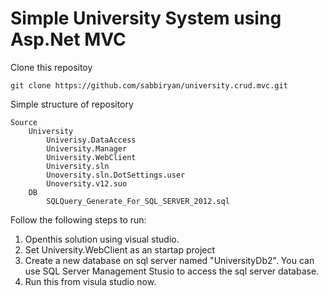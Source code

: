 # Simple University System using Asp.Net MVC

Clone this repositoy

    git clone https://github.com/sabbiryan/university.crud.mvc.git
   
Simple structure of repository

    Source
        University
            Univerisy.DataAccess
            University.Manager
            University.WebClient
            University.sln
            Unoversity.sln.DotSettings.user
            Unoversity.v12.suo
        DB
            SQLQuery_Generate_For_SQL_SERVER_2012.sql

Follow the following steps to run: 

1. Openthis solution using visual studio.
2. Set University.WebClient as an startap project
3. Create a new database on sql server named "UniversityDb2". You can use SQL Server Management Stusio to access the sql server database.
4. Run this from visula studio now.



